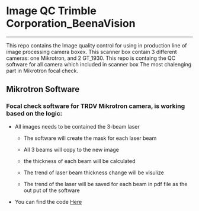 # Image QC Trimble Corporation_BeenaVision
--------------------------------------------
This repo contains the Image quality control for using in production line of image processing camera boxex.
This scanner box contain 3 different cameras: one Mikrotron, and 2 GT_1930.
This repo is containg the QC software for all camera which included in scanner box
The most chalenging part in Mikrotron focal check.

## Mikrotron Software

### Focal check software for TRDV Mikrotron camera, is working based on the logic:

- All images needs to be contained the 3-beam laser
	
	- The software will create the mask for each laser beam
	
	- All 3 beams will copy to the new image
	
	- the thickness of each beam will be calculated
	
	- The trend of laser beam thickness change will be visulize 
	
	- The trend of the laser will be saved for each beam in pdf file as the out put of the software
	
- You can find the code [Here](https://github.com/MehdiMahmoodi/TRDV_Focal_check/blob/master/TRDV-Focal_check%20_my_pattern1.py)
